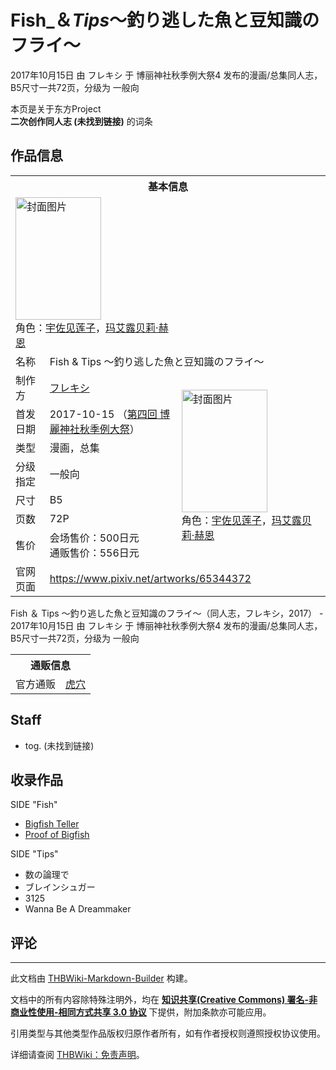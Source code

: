 # Fish_＆_Tips_～釣り逃した魚と豆知識のフライ～

<!-- source html: G:\repos\THBWiki-Markdown-Builder\THBWikiMarkdown\Temp\main\0\0b\ns0%3AFish_%EF%BC%86_Tips_%EF%BD%9E%E9%87%A3%E3%82%8A%E9%80%83%E3%81%97%E3%81%9F%E9%AD%9A%E3%81%A8%E8%B1%86%E7%9F%A5%E8%AD%98%E3%81%AE%E3%83%95%E3%83%A9%E3%82%A4%EF%BD%9E.html -->

2017年10月15日 由 フレキシ 于 博丽神社秋季例大祭4 发布的漫画/总集同人志，B5尺寸一共72页，分级为 一般向

本页是关于东方Project  
 **二次创作同人志 (未找到链接)** 的词条
## 作品信息

<table><tbody><tr><th colspan="3">基本信息</th></tr><tr><td class="cover-artwork-mobile" colspan="2"><a href="./文件-Fish_＆_Tips_～釣り逃した魚と豆知識のフライ～封面.jpg.md" class="image" title="封面图片"><img alt="封面图片" src="https://upload.thwiki.cc/thumb/3/30/Fish_%EF%BC%86_Tips_%EF%BD%9E%E9%87%A3%E3%82%8A%E9%80%83%E3%81%97%E3%81%9F%E9%AD%9A%E3%81%A8%E8%B1%86%E7%9F%A5%E8%AD%98%E3%81%AE%E3%83%95%E3%83%A9%E3%82%A4%EF%BD%9E%E5%B0%81%E9%9D%A2.jpg/137px-Fish_%EF%BC%86_Tips_%EF%BD%9E%E9%87%A3%E3%82%8A%E9%80%83%E3%81%97%E3%81%9F%E9%AD%9A%E3%81%A8%E8%B1%86%E7%9F%A5%E8%AD%98%E3%81%AE%E3%83%95%E3%83%A9%E3%82%A4%EF%BD%9E%E5%B0%81%E9%9D%A2.jpg" decoding="async" loading="lazy" width="137" height="196" srcset="https://upload.thwiki.cc/thumb/3/30/Fish_%EF%BC%86_Tips_%EF%BD%9E%E9%87%A3%E3%82%8A%E9%80%83%E3%81%97%E3%81%9F%E9%AD%9A%E3%81%A8%E8%B1%86%E7%9F%A5%E8%AD%98%E3%81%AE%E3%83%95%E3%83%A9%E3%82%A4%EF%BD%9E%E5%B0%81%E9%9D%A2.jpg/206px-Fish_%EF%BC%86_Tips_%EF%BD%9E%E9%87%A3%E3%82%8A%E9%80%83%E3%81%97%E3%81%9F%E9%AD%9A%E3%81%A8%E8%B1%86%E7%9F%A5%E8%AD%98%E3%81%AE%E3%83%95%E3%83%A9%E3%82%A4%EF%BD%9E%E5%B0%81%E9%9D%A2.jpg 1.5x, https://upload.thwiki.cc/thumb/3/30/Fish_%EF%BC%86_Tips_%EF%BD%9E%E9%87%A3%E3%82%8A%E9%80%83%E3%81%97%E3%81%9F%E9%AD%9A%E3%81%A8%E8%B1%86%E7%9F%A5%E8%AD%98%E3%81%AE%E3%83%95%E3%83%A9%E3%82%A4%EF%BD%9E%E5%B0%81%E9%9D%A2.jpg/274px-Fish_%EF%BC%86_Tips_%EF%BD%9E%E9%87%A3%E3%82%8A%E9%80%83%E3%81%97%E3%81%9F%E9%AD%9A%E3%81%A8%E8%B1%86%E7%9F%A5%E8%AD%98%E3%81%AE%E3%83%95%E3%83%A9%E3%82%A4%EF%BD%9E%E5%B0%81%E9%9D%A2.jpg 2x" data-file-width="700" data-file-height="1000"></a><div class="cover-char">角色：<a href="./宇佐见莲子.md" title="宇佐见莲子">宇佐见莲子</a>，<a href="./玛艾露贝莉·赫恩.md" title="玛艾露贝莉·赫恩">玛艾露贝莉·赫恩</a></div></td>
</tr><tr><td class="label">名称</td><td colspan="2"> Fish &#38; Tips ～釣り逃した魚と豆知識のフライ～ </td></tr><tr><td class="label">制作方</td><td><a href="./フレキシ.md" title="フレキシ">フレキシ</a></td><td class="cover-artwork" rowspan="7" style="min-width:196px;"><a href="./文件-Fish_＆_Tips_～釣り逃した魚と豆知識のフライ～封面.jpg.md" class="image" title="封面图片"><img alt="封面图片" src="https://upload.thwiki.cc/thumb/3/30/Fish_%EF%BC%86_Tips_%EF%BD%9E%E9%87%A3%E3%82%8A%E9%80%83%E3%81%97%E3%81%9F%E9%AD%9A%E3%81%A8%E8%B1%86%E7%9F%A5%E8%AD%98%E3%81%AE%E3%83%95%E3%83%A9%E3%82%A4%EF%BD%9E%E5%B0%81%E9%9D%A2.jpg/137px-Fish_%EF%BC%86_Tips_%EF%BD%9E%E9%87%A3%E3%82%8A%E9%80%83%E3%81%97%E3%81%9F%E9%AD%9A%E3%81%A8%E8%B1%86%E7%9F%A5%E8%AD%98%E3%81%AE%E3%83%95%E3%83%A9%E3%82%A4%EF%BD%9E%E5%B0%81%E9%9D%A2.jpg" decoding="async" loading="lazy" width="137" height="196" srcset="https://upload.thwiki.cc/thumb/3/30/Fish_%EF%BC%86_Tips_%EF%BD%9E%E9%87%A3%E3%82%8A%E9%80%83%E3%81%97%E3%81%9F%E9%AD%9A%E3%81%A8%E8%B1%86%E7%9F%A5%E8%AD%98%E3%81%AE%E3%83%95%E3%83%A9%E3%82%A4%EF%BD%9E%E5%B0%81%E9%9D%A2.jpg/206px-Fish_%EF%BC%86_Tips_%EF%BD%9E%E9%87%A3%E3%82%8A%E9%80%83%E3%81%97%E3%81%9F%E9%AD%9A%E3%81%A8%E8%B1%86%E7%9F%A5%E8%AD%98%E3%81%AE%E3%83%95%E3%83%A9%E3%82%A4%EF%BD%9E%E5%B0%81%E9%9D%A2.jpg 1.5x, https://upload.thwiki.cc/thumb/3/30/Fish_%EF%BC%86_Tips_%EF%BD%9E%E9%87%A3%E3%82%8A%E9%80%83%E3%81%97%E3%81%9F%E9%AD%9A%E3%81%A8%E8%B1%86%E7%9F%A5%E8%AD%98%E3%81%AE%E3%83%95%E3%83%A9%E3%82%A4%EF%BD%9E%E5%B0%81%E9%9D%A2.jpg/274px-Fish_%EF%BC%86_Tips_%EF%BD%9E%E9%87%A3%E3%82%8A%E9%80%83%E3%81%97%E3%81%9F%E9%AD%9A%E3%81%A8%E8%B1%86%E7%9F%A5%E8%AD%98%E3%81%AE%E3%83%95%E3%83%A9%E3%82%A4%EF%BD%9E%E5%B0%81%E9%9D%A2.jpg 2x" data-file-width="700" data-file-height="1000"></a><div class="cover-char">角色：<a href="./宇佐见莲子.md" title="宇佐见莲子">宇佐见莲子</a>，<a href="./玛艾露贝莉·赫恩.md" title="玛艾露贝莉·赫恩">玛艾露贝莉·赫恩</a></div></td>
</tr><tr><td class="label">首发日期</td><td>2017-10-15&#160;（<a href="/展会作品列表?e=%E5%8D%9A%E4%B8%BD%E7%A5%9E%E7%A4%BE%E7%A7%8B%E5%AD%A3%E4%BE%8B%E5%A4%A7%E7%A5%AD%234">第四回 博麗神社秋季例大祭</a>）</td></tr><tr><td class="label">类型</td><td>漫画，总集</td></tr><tr><td class="label">分级指定</td><td>一般向</td></tr><tr><td class="label">尺寸</td><td>B5</td></tr><tr><td class="label">页数</td><td>72P</td></tr><tr><td class="label">售价</td><td>会场售价：500日元<br>通贩售价：556日元</td></tr>
<tr><td class="label">官网页面</td><td colspan="2"><a rel="nofollow" class="external free" href="https://www.pixiv.net/artworks/65344372">https://www.pixiv.net/artworks/65344372</a></td></tr></tbody></table>

Fish ＆ Tips ～釣り逃した魚と豆知識のフライ～（同人志，フレキシ，2017） - 2017年10月15日 由 フレキシ 于 博丽神社秋季例大祭4 发布的漫画/总集同人志，B5尺寸一共72页，分级为 一般向

<table><tbody><tr><th colspan="3">通贩信息</th></tr><tr><td class="label">官方通贩</td><td colspan="2"><a rel="nofollow" class="external text" href="https://ec.toranoana.jp/tora_r/ec/item/040030582722">虎穴</a></td></tr></tbody></table>


## Staff
- tog. (未找到链接)

## 收录作品
SIDE "Fish"

- [Bigfish Teller](./Bigfish_Teller.md)
- [Proof of Bigfish](./Proof_of_Bigfish.md)

SIDE "Tips"

- 数の論理で
- ブレインシュガー
- 3125
- Wanna Be A Dreammaker

## 评论




---

此文档由 [THBWiki-Markdown-Builder](https://github.com/Delsin-Yu/THBWiki-Markdown-Builder) 构建。

文档中的所有内容除特殊注明外，均在 [**知识共享(Creative Commons) 署名-非商业性使用-相同方式共享 3.0 协议**](https://creativecommons.org/licenses/by-sa/3.0/deed.zh-hans) 下提供，附加条款亦可能应用。

引用类型与其他类型作品版权归原作者所有，如有作者授权则遵照授权协议使用。

详细请查阅 [THBWiki：免责声明](https://thbwiki.cc/THBWiki:%E5%85%8D%E8%B4%A3%E5%A3%B0%E6%98%8E)。

